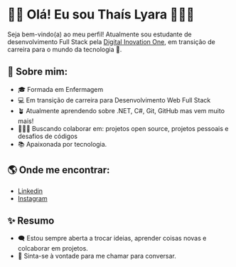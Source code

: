 # 👋🏼 Olá! Eu sou Thaís Lyara 👩🏽‍💻

Seja bem-vindo(a) ao meu perfil!
Atualmente sou estudante de desenvolvimento Full Stack pela [Digital Inovation One](www.dio.me), em transição de carreira para o mundo da tecnologia 🚀.

## 🚀 Sobre mim:
- 🎓 Formada em Enfermagem
- 💻 Em transição de carreira para Desenvolvimento Web Full Stack
- 🪴 Atualmente aprendendo sobre .NET, C#, Git, GitHub mas vem muito mais!
- 🧚🏽‍♀️ Buscando colaborar em: projetos open source, projetos pessoais e desafios de códigos
- 📚 Apaixonada por tecnologia.


## 🌎 Onde me encontrar:
- [Linkedin](https://www.linkedin.com/in/thaislyara)
- [Instagram](https://www.instagram.com/thaiscamposu)

## ✨ Resumo
- 🗨️ Estou sempre aberta a trocar ideias, aprender coisas novas e colcaborar em projetos.
- 📨 Sinta-se à vontade para me chamar para conversar.
